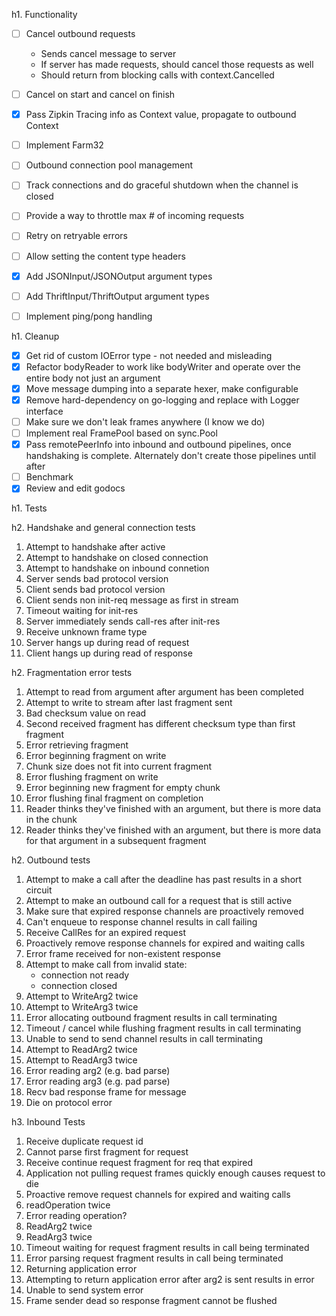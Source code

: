 h1. Functionality

- [ ] Cancel outbound requests
    - Sends cancel message to server
    - If server has made requests, should cancel those requests as well
    - Should return from blocking calls with context.Cancelled

- [ ] Cancel on start and cancel on finish
- [X] Pass Zipkin Tracing info as Context value, propagate to outbound Context
- [ ] Implement Farm32
- [ ] Outbound connection pool management
- [ ] Track connections and do graceful shutdown when the channel is closed
- [ ] Provide a way to throttle max # of incoming requests
- [ ] Retry on retryable errors
- [ ] Allow setting the content type headers
- [X] Add JSONInput/JSONOutput argument types
- [ ] Add ThriftInput/ThriftOutput argument types
- [ ] Implement ping/pong handling

h1. Cleanup

- [X] Get rid of custom IOError type - not needed and misleading
- [X] Refactor bodyReader to work like bodyWriter and operate over the entire body not just an argument
- [X] Move message dumping into a separate hexer, make configurable
- [X] Remove hard-dependency on go-logging and replace with Logger interface
- [ ] Make sure we don't leak frames anywhere (I know we do)
- [ ] Implement real FramePool based on sync.Pool
- [X] Pass remotePeerInfo into inbound and outbound pipelines, once handshaking is complete.  Alternately don't create those pipelines until after 
- [ ] Benchmark
- [X] Review and edit godocs 

h1. Tests

h2. Handshake and general connection tests

1. Attempt to handshake after active
2. Attempt to handshake on closed connection
3. Attempt to handshake on inbound connetion
4. Server sends bad protocol version
5. Client sends bad protocol version
5. Client sends non init-req message as first in stream
6. Timeout waiting for init-res
7. Server immediately sends call-res after init-res
8. Receive unknown frame type
9. Server hangs up during read of request
10. Client hangs up during read of response

h2. Fragmentation error tests

1. Attempt to read from argument after argument has been completed
2. Attempt to write to stream after last fragment sent
3. Bad checksum value on read
4. Second received fragment has different checksum type than first fragment
5. Error retrieving fragment
6. Error beginning fragment on write
7. Chunk size does not fit into current fragment
8. Error flushing fragment on write
9. Error beginning new fragment for empty chunk
10. Error flushing final fragment on completion
11. Reader thinks they've finished with an argument, but there is more data in the chunk
12. Reader thinks they've finished with an argument, but there is more data for that argument in a subsequent fragment


h2. Outbound tests

1. Attempt to make a call after the deadline has past results in a short circuit
2. Attempt to make an outbound call for a request that is still active
3. Make sure that expired response channels are proactively removed
4. Can't enqueue to response channel results in call failing
5. Receive CallRes for an expired request
6. Proactively remove response channels for expired and waiting calls
7. Error frame received for non-existent response
8. Attempt to make call from invalid state:
    * connection not ready
    * connection closed
9. Attempt to WriteArg2 twice
10. Attempt to WriteArg3 twice
11. Error allocating outbound fragment results in call terminating
12. Timeout / cancel while flushing fragment results in call terminating
13. Unable to send to send channel results in call terminating
14. Attempt to ReadArg2 twice
15. Attempt to ReadArg3 twice
16. Error reading arg2 (e.g. bad parse)
17. Error reading arg3 (e.g. pad parse)
18. Recv bad response frame for message
19. Die on protocol error

h3. Inbound Tests

1. Receive duplicate request id
2. Cannot parse first fragment for request
3. Receive continue request fragment for req that expired
4. Application not pulling request frames quickly enough causes request to die
5. Proactive remove request channels for expired and waiting calls
6. readOperation twice
7. Error reading operation?
8. ReadArg2 twice
9. ReadArg3 twice
10. Timeout waiting for request fragment results in call being terminated
11. Error parsing request fragment results in call being terminated
12. Returning application error
13. Attempting to return application error after arg2 is sent results in error
14. Unable to send system error 
15. Frame sender dead so response fragment cannot be flushed


